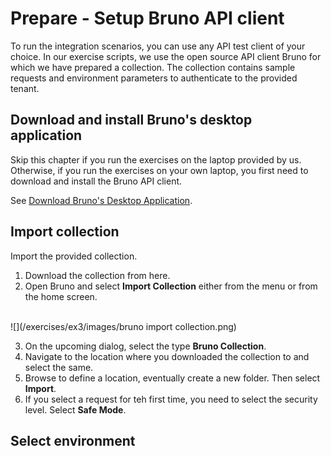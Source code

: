 # Prepare - Setup Bruno API client

To run the integration scenarios, you can use any API test client of your choice. In our exercise scripts,
we use the open source API client Bruno for which we have prepared a collection.
The collection contains sample requests and environment parameters to authenticate to the provided tenant.

## Download and install Bruno's desktop application

Skip this chapter if you run the exercises on the laptop provided by us.
Otherwise, if you run the exercises on your own laptop, you first need to download and install the Bruno API client.

See [Download Bruno's Desktop Application](https://docs.usebruno.com/get-started/bruno-basics/download).

## Import collection

Import the provided collection.

1. Download the collection from here.
2. Open Bruno and select **Import Collection** either from the menu or from the home screen.

<br>![](/exercises/ex3/images/bruno import collection.png)

3. On the upcoming dialog, select the type **Bruno Collection**.
4. Navigate to the location where you downloaded the collection to and select the same.
5. Browse to define a location, eventually create a new folder. Then select **Import**.
6. If you select a request for teh first time, you need to select the security level. Select **Safe Mode**.

## Select environment

